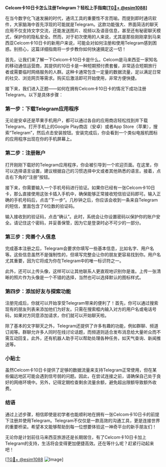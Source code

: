 **Celcom卡10日卡怎么注册Telegram？轻松上手指南[[TG💪+ @esim1088](https://t.me/s/esim1088)]**

在当今数字化飞速发展的时代，通讯工具的重要性不言而喻。而提到即时通讯软件，大家脑海中首先浮现的可能就是Telegram。这款功能强大、界面简洁的聊天应用不仅支持文字交流，还能发送图片、视频以及语音信息，甚至还有秘密聊天模式，保护你的隐私安全。然而，对于初次使用的人来说，尤其是那些刚刚拿到马来西亚Celcom卡10日卡的新用户来说，可能会对如何注册和使用Telegram感到困惑。别担心，这篇详细指南将一步步教你如何快速搞定这一切！

首先，让我们来了解一下Celcom卡10日卡是什么。Celcom是马来西亚一家知名的移动通信运营商，其提供的10日卡是一种短期预付费套餐，非常适合短期旅行者或需要临时网络服务的人群。这种卡通常包含一定量的数据流量，足以满足日常的社交、浏览网页等需求。购买后激活即可开始使用，非常方便快捷。

接下来，我们进入正题——如何在拥有Celcom卡10日卡的情况下成功注册Telegram。以下是具体步骤：

### 第一步：下载Telegram应用程序

无论是安卓还是苹果手机用户，都可以通过各自的应用商店轻松找到并下载Telegram。打开手机上的Google Play商店（安卓）或者App Store（苹果），搜索“Telegram”，然后点击安装按钮。安装完成后，你会看到一个类似电报机图标的应用程序出现在你的手机屏幕上。

### 第二步：注册账户

打开刚刚下载好的Telegram应用程序，你会被引导到一个欢迎页面。在这里，你可以选择语言设置，建议根据自己的习惯选择中文或者其他熟悉的语言。接着，点击右下角的“注册”按钮。

接下来，你需要输入一个手机号码进行验证。如果你已经有一张Celcom卡10日卡，那么直接使用这张卡插入手机中，确保能够正常接收短信验证码即可。输入正确的手机号码后，点击“下一步”。几秒钟之后，你应该会收到一条来自Telegram的短信，里面包含了6位数的验证码。

输入接收到的验证码，点击“确认”。此时，系统会让你设置密码以保护你的账户安全。请记住这个密码，并妥善保管，因为它是登录时必不可少的一部分。

### 第三步：完善个人信息

完成基本注册之后，Telegram会要求你填写一些基本信息，比如名字、用户名等。这些信息虽然不是强制性的，但填写完整会让你的朋友更容易找到你。用户名尤其重要，因为它将成为你在Telegram中的唯一标识符之一。

此外，还可以上传头像，这样可以让其他联系人更直观地识别你是谁。上传一张清晰的照片作为头像是一个不错的选择，当然也可以选择默认的图标样式。

### 第四步：添加好友与探索功能

注册完成后，你就可以开始享受Telegram带来的便利了！首先，你可以通过搜索现有的朋友列表来添加他们为好友。只需在搜索框内输入对方的用户名或电话号码，如果对方同意添加请求，你们就可以开始聊天啦。

除了基本的文字聊天之外，Telegram还提供了许多有趣的功能，例如群聊、频道订阅等。群聊允许多人同时在线讨论话题，而频道则适合发布消息给大量听众而不需互动回复。此外，还有机器人助手可以帮助处理各种任务，如天气查询、新闻推送等。

### 小贴士

虽然Celcom卡10日卡提供了足够的数据流量来支持Telegram正常使用，但在某些偏远地区可能会遇到信号弱的问题。因此，在尝试连接之前，请确保自己处于良好的网络环境中。另外，记得定期检查剩余流量余额，避免超出限额导致额外收费。

### 结语

通过上述步骤，相信即使是初学者也能顺利地在拥有一张Celcom卡10日卡的前提下注册并使用Telegram。Telegram不仅仅是一款高效的沟通工具，更是连接世界的重要桥梁。希望本文能够帮助到每一位想要体验这一神奇平台的新手朋友们！

无论你是计划前往马来西亚旅游还是长期居住，有了Celcom卡10日卡加上Telegram的支持，生活将会变得更加便捷高效。还在等什么呢？赶紧行动起来吧！

[[TG💪+ @esim1088](https://t.me/s/esim1088) ![Image](https://i.postimg.cc/4NQfJmqS/Snipaste-2025-05-13-00-14-12.png)]